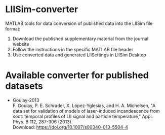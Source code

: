 # LIISim-converter
MATLAB tools for data conversion of published data into the LIISim file format:

1) Download the published supplementary material from the journal website
2) Follow the instructions in the specific MATLAB file header
3) Use converted data and generated LIISettings in LIISim Desktop

# Available converter for published datasets

* Goulay-2013  
   F. Goulay, P. E. Schrader, X. López-Yglesias, and H. A. Michelsen, 
   "A data set for validation of models of laser-induced incandescence 
   from soot: temporal profiles of LII signal and particle temperature," 
   Appl. Phys. B 112, 287-306 (2013).  
   Download: <https://doi.org/10.1007/s00340-013-5504-4>
   
